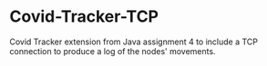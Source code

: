 # Covid-Tracker-TCP
 Covid Tracker extension from Java assignment 4 to include a TCP connection to produce a log of the nodes' movements.
